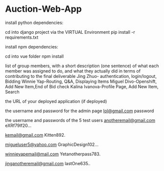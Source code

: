 # Auction-Web-App

install python dependencies:

cd into django project via the VIRTUAL Environment
pip install -r requirements.txt

install npm dependencies:
 
cd into vue folder
npm install 

list of group members, with a short description (one sentence) of what each member was assigned to do, and what they actually did in terms of contributing to the final deliverable
Jing Zhuo- authentication, login/logout, Bidding
Winnie Yap-Routing, Q&A, Displaying Items
Miguel Divo-Openshift, Add New Item,End of Bid check
Kalina Ivanova-Profile Page, Add New Item, Search


the URL of your deployed application (if deployed)


the username and password for the admin page
lol@gmail.com
password


the username and passwords of the 5 test users
anotheremail@gmail.com
eXRf79lf20...

kemail@gmail.com
Kitten892.

migueluser5@yahoo.com
GraphicDesign102...

winnieyapemail@mail.com
Yetanotherpass783.

jinganotheremail@gmail.com
lastOne635..

